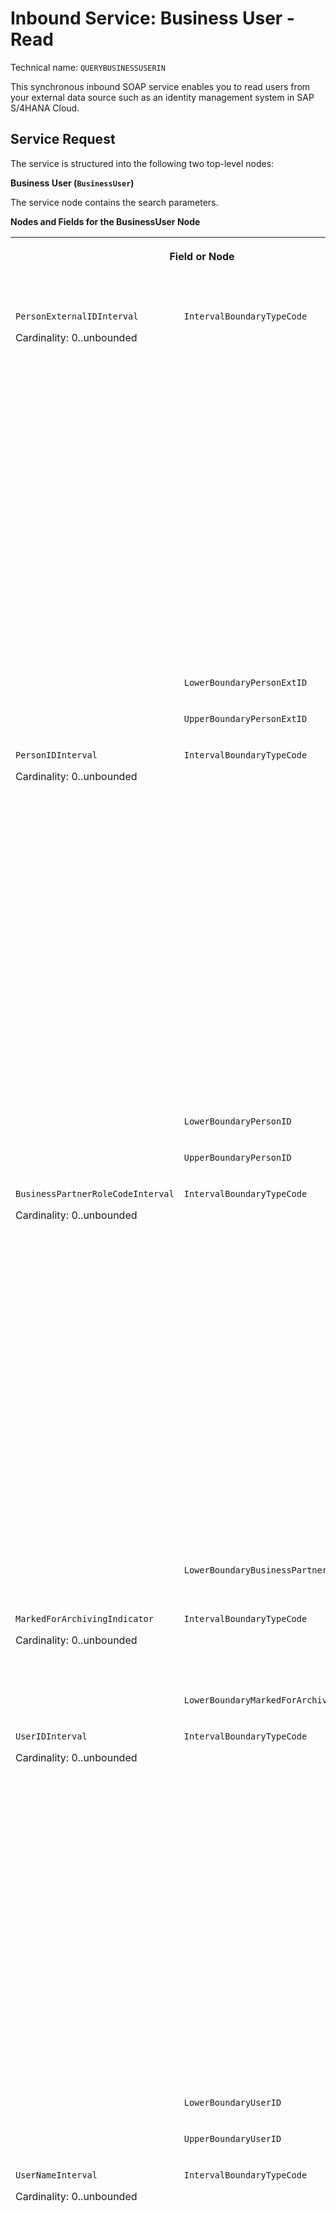 <!-- loio535e7af5291e48c18deb717167aaa8ef -->

# Inbound Service: Business User - Read



Technical name: `QUERYBUSINESSUSERIN`

This synchronous inbound SOAP service enables you to read users from your external data source such as an identity management system in SAP S/4HANA Cloud.



<a name="loio535e7af5291e48c18deb717167aaa8ef__section_gcn_jn5_qcb"/>

## Service Request

The service is structured into the following two top-level nodes:

**Business User \(`BusinessUser`\)**

The service node contains the search parameters.

**Nodes and Fields for the BusinessUser Node**


<table>
<tr>
<th valign="top" colspan="2">

Field or Node



</th>
<th valign="top">

Description



</th>
<th valign="top">

Maximum Field Length



</th>
<th valign="top">

Cardinality



</th>
</tr>
<tr>
<td valign="top" rowspan="3">

`PersonExternalIDInterval`

Cardinality: 0..unbounded



</td>
<td valign="top">

`IntervalBoundaryTypeCode` 



</td>
<td valign="top">

The following values exist:

-   1- Equal

    No upper boundary value must be set.

-   3 - Between

    Upper boundary value is mandatory.

-   6 - Lower than

    Upper boundary value is optional.

-   7 - Lower equal

    Upper boundary value is optional.

-   8 - Greater than

    Upper boundary value is optional.

-   9 - Greater equal

    Upper boundary value is optional.


This field is mandatory if `LowerBoundaryPersonExtID` is set.



</td>
<td valign="top">

1



</td>
<td valign="top">

1



</td>
</tr>
<tr>
<td valign="top">

`LowerBoundaryPersonExtID` 



</td>
<td valign="top">

Employee name



</td>
<td valign="top">

60



</td>
<td valign="top">

0..1



</td>
</tr>
<tr>
<td valign="top">

`UpperBoundaryPersonExtID` 



</td>
<td valign="top">



</td>
<td valign="top">

60



</td>
<td valign="top">

0..1



</td>
</tr>
<tr>
<td valign="top" rowspan="3">

`PersonIDInterval`

Cardinality: 0..unbounded



</td>
<td valign="top">

`IntervalBoundaryTypeCode` 



</td>
<td valign="top">

The following values exist:

-   1- Equal

    No upper boundary value must be set.

-   3 - Between

    Upper boundary value is mandatory.

-   6 - Lower than

    Upper boundary value is optional.

-   7 - Lower equal

    Upper boundary value is optional.

-   8 - Greater than

    Upper boundary value is optional.

-   9 - Greater equal

    Upper boundary value is optional.


This field is mandatory if `LowerBoundaryPersonID` is set.



</td>
<td valign="top">

1



</td>
<td valign="top">

1



</td>
</tr>
<tr>
<td valign="top">

`LowerBoundaryPersonID` 



</td>
<td valign="top">



</td>
<td valign="top">

10



</td>
<td valign="top">

0..1



</td>
</tr>
<tr>
<td valign="top">

`UpperBoundaryPersonID` 



</td>
<td valign="top">



</td>
<td valign="top">

10



</td>
<td valign="top">

0..1



</td>
</tr>
<tr>
<td valign="top" rowspan="2">

`BusinessPartnerRoleCodeInterval`

Cardinality: 0..unbounded



</td>
<td valign="top">

`IntervalBoundaryTypeCode` 



</td>
<td valign="top">

The following values exist:

-   1- Equal

    No upper boundary value must be set.

-   3 - Between

    Upper boundary value is mandatory.

-   6 - Lower than

    Upper boundary value is optional.

-   7 - Lower equal

    Upper boundary value is optional.

-   8 - Greater than

    Upper boundary value is optional.

-   9 - Greater equal

    Upper boundary value is optional.


This field is mandatory if `LowerBoundaryBusinessPartnerRoleCode` is set.



</td>
<td valign="top">

1



</td>
<td valign="top">

1



</td>
</tr>
<tr>
<td valign="top">

`LowerBoundaryBusinessPartnerRoleCode` 



</td>
<td valign="top">

Only business partner role code BUP003 \(Employee\) is supported.



</td>
<td valign="top">

6



</td>
<td valign="top">

0..1



</td>
</tr>
<tr>
<td valign="top" rowspan="2">

`MarkedForArchivingIndicator`

Cardinality: 0..unbounded



</td>
<td valign="top">

`IntervalBoundaryTypeCode` 



</td>
<td valign="top">

The following values exist:

-   True

-   False




</td>
<td valign="top">

 



</td>
<td valign="top">

1



</td>
</tr>
<tr>
<td valign="top">

`LowerBoundaryMarkedForArchivingIndicator` 



</td>
<td valign="top">

 



</td>
<td valign="top">

1



</td>
<td valign="top">

0..1



</td>
</tr>
<tr>
<td valign="top" rowspan="3">

`UserIDInterval`

Cardinality: 0..unbounded



</td>
<td valign="top">

`IntervalBoundaryTypeCode` 



</td>
<td valign="top">

The following values exist:

-   1- Equal

    No upper boundary value must be set.

-   3 - Between

    Upper boundary value is mandatory.

-   6 - Lower than

    Upper boundary value is optional.

-   7 - Lower equal

    Upper boundary value is optional.

-   8 - Greater than

    Upper boundary value is optional.

-   9 - Greater equal

    Upper boundary value is optional.


This field is mandatory if `LowerBoundaryUserID` is set.



</td>
<td valign="top">

1



</td>
<td valign="top">

1



</td>
</tr>
<tr>
<td valign="top">

`LowerBoundaryUserID` 



</td>
<td valign="top">



</td>
<td valign="top">

12



</td>
<td valign="top">

0..1



</td>
</tr>
<tr>
<td valign="top">

`UpperBoundaryUserID` 



</td>
<td valign="top">



</td>
<td valign="top">

12



</td>
<td valign="top">

0..1



</td>
</tr>
<tr>
<td valign="top" rowspan="3">

`UserNameInterval`

Cardinality: 0..unbounded



</td>
<td valign="top">

`IntervalBoundaryTypeCode` 



</td>
<td valign="top">

The following values exist:

-   1- Equal

    No upper boundary value must be set.

-   3 - Between

    Upper boundary value is mandatory.

-   6 - Lower than

    Upper boundary value is optional.

-   7 - Lower equal

    Upper boundary value is optional.

-   8 - Greater than

    Upper boundary value is optional.

-   9 - Greater equal

    Upper boundary value is optional.


This field is mandatory if `LowerBoundaryUserName` is set.



</td>
<td valign="top">

1



</td>
<td valign="top">

1



</td>
</tr>
<tr>
<td valign="top">

`LowerBoundaryUserName` 



</td>
<td valign="top">



</td>
<td valign="top">

40



</td>
<td valign="top">

0..1



</td>
</tr>
<tr>
<td valign="top">

`UpperBoundaryUserName` 



</td>
<td valign="top">



</td>
<td valign="top">

40



</td>
<td valign="top">

0..1



</td>
</tr>
<tr>
<td valign="top" rowspan="3">

`FirstNameInterval`

Cardinality: 0..unbounded



</td>
<td valign="top">

`IntervalBoundaryTypeCode` 



</td>
<td valign="top">

The following values exist:

-   1- Equal

    No upper boundary value must be set.

-   3 - Between

    Upper boundary value is mandatory.

-   6 - Lower than

    Upper boundary value is optional.

-   7 - Lower equal

    Upper boundary value is optional.

-   8 - Greater than

    Upper boundary value is optional.

-   9 - Greater equal

    Upper boundary value is optional.


This field is mandatory if `LowerBoundaryFirstName` is set.



</td>
<td valign="top">

1



</td>
<td valign="top">

1



</td>
</tr>
<tr>
<td valign="top">

`LowerBoundaryFirstName` 



</td>
<td valign="top">



</td>
<td valign="top">

35



</td>
<td valign="top">

0..1



</td>
</tr>
<tr>
<td valign="top">

`UpperBoundaryFirstName` 



</td>
<td valign="top">



</td>
<td valign="top">

35



</td>
<td valign="top">

0..1



</td>
</tr>
<tr>
<td valign="top" rowspan="3">

`LastNameInterval`

Cardinality: 0..unbounded



</td>
<td valign="top">

`IntervalBoundaryTypeCode` 



</td>
<td valign="top">

The following values exist:

-   1- Equal

    No upper boundary value must be set.

-   3 - Between

    Upper boundary value is mandatory.

-   6 - Lower than

    Upper boundary value is optional.

-   7 - Lower equal

    Upper boundary value is optional.

-   8 - Greater than

    Upper boundary value is optional.

-   9 - Greater equal

    Upper boundary value is optional.


This field is mandatory if `LowerBoundaryLastName` is set.



</td>
<td valign="top">

1



</td>
<td valign="top">

1



</td>
</tr>
<tr>
<td valign="top">

`LowerBoundaryLastName` 



</td>
<td valign="top">

 



</td>
<td valign="top">

40



</td>
<td valign="top">

0..1



</td>
</tr>
<tr>
<td valign="top">

`UpperBoundaryLastName` 



</td>
<td valign="top">

 



</td>
<td valign="top">

40



</td>
<td valign="top">

0..1



</td>
</tr>
<tr>
<td valign="top" rowspan="3">

`EmailAddressInterval`

Cardinality: 0..unbounded



</td>
<td valign="top">

`IntervalBoundaryTypeCode` 



</td>
<td valign="top">

 



</td>
<td valign="top">

1



</td>
<td valign="top">

1



</td>
</tr>
<tr>
<td valign="top">

`LowerBoundaryEmailAddress` 



</td>
<td valign="top">



</td>
<td valign="top">

241



</td>
<td valign="top">

0..1



</td>
</tr>
<tr>
<td valign="top">

`UpperBoundaryEmailAddress` 



</td>
<td valign="top">



</td>
<td valign="top">

241



</td>
<td valign="top">

0..1



</td>
</tr>
</table>

**Query Processing Conditions \(`QueryProcessingConditions`\)**

The service nodes contain the service's business data.

**Fields for the QueryProcessingConditions Node**


<table>
<tr>
<th valign="top">

Field



</th>
<th valign="top">

Description



</th>
<th valign="top">

Maximum Field Length



</th>
<th valign="top">

Cardinality



</th>
</tr>
<tr>
<td valign="top">

`QueryHitsTotalNumberIndicator` 



</td>
<td valign="top">

The following values exist:

-   True

-   False \(default\)




</td>
<td valign="top">

 



</td>
<td valign="top">

1



</td>
</tr>
<tr>
<td valign="top">

`QueryHitsMaximumNumberValue` 



</td>
<td valign="top">

Enter the maximum number of hits. If no value is entered, the default is automatically set to 1000.



</td>
<td valign="top">

999999999



</td>
<td valign="top">

0..1



</td>
</tr>
<tr>
<td valign="top">

`QueryHitsUnlimitedIndicator` 



</td>
<td valign="top">

The following values exist:

-   True

-   False \(default\)


Set **True** to get all data based on selection criteria.



</td>
<td valign="top">



</td>
<td valign="top">

1



</td>
</tr>
<tr>
<td valign="top">

`QueryLastReturnedObjectID` 



</td>
<td valign="top">

The following values exist:

-   True

-   False \(default\)


If `QueryHitsMaximumNumberValue` is set and more data is available, you can set this value to **True**.



</td>
<td valign="top">

 



</td>
<td valign="top">

0..1



</td>
</tr>
</table>



### Sample Payload

> ### Sample Code:  
> ```
> <soapenv:Envelope xmlns:soapenv="http://schemas.xmlsoap.org/soap/envelope/" xmlns:aba="http://sap.com/xi/ABA">
>    <soapenv:Header/>
>    <soapenv:Body>
>       <aba:BusinessUserSimpleByElementsQuery_sync>
>          <BusinessUser>
>             <PersonIDInterval>
>                <IntervalBoundaryTypeCode>1</IntervalBoundaryTypeCode>
>                <!--Optional:-->
>                <LowerBoundaryPersonID>9980035943</LowerBoundaryPersonID>
>                <!--Optional:-->
>             </PersonIDInterval>
>             <BusinessPartnerRoleCodeInterval>
>                <IntervalBoundaryTypeCode>1</IntervalBoundaryTypeCode>
>                <!--Optional:-->
>                <LowerBoundaryBusinessPartnerRoleCode>bup003</LowerBoundaryBusinessPartnerRoleCode>
>             </BusinessPartnerRoleCodeInterval>
>          </BusinessUser>
>          <QueryProcessingConditions>
>             <!--Optional:-->
>             <QueryHitsMaximumNumberValue>1</QueryHitsMaximumNumberValue>
>             <QueryHitsUnlimitedIndicator>false</QueryHitsUnlimitedIndicator>
>          </QueryProcessingConditions>
>       </aba:BusinessUserSimpleByElementsQuery_sync>
>    </soapenv:Body>
> </soapenv:Envelope>
> ```



<a name="loio535e7af5291e48c18deb717167aaa8ef__section_jg1_p45_qcb"/>

## Service Response

**Business User \(`BusinessUser`\)**

> ### Note:  
> The fields below the node `User` will be filled.


<table>
<tr>
<th valign="top" colspan="3">

Node or Field



</th>
<th valign="top">

Description



</th>
<th valign="top">

Maximum Field Length



</th>
<th valign="top">

Cardinality



</th>
</tr>
<tr>
<td valign="top" colspan="3">

`PersonExternalID` 



</td>
<td valign="top">

Person External ID



</td>
<td valign="top">

60



</td>
<td valign="top">

0..1



</td>
</tr>
<tr>
<td valign="top" colspan="3">

`PersonID` 



</td>
<td valign="top">

Person ID



</td>
<td valign="top">

10



</td>
<td valign="top">

1



</td>
</tr>
<tr>
<td valign="top" colspan="3">

`PersonUUID` 



</td>
<td valign="top">

Person UUID



</td>
<td valign="top">

36



</td>
<td valign="top">

1



</td>
</tr>
<tr>
<td valign="top" colspan="3">

`BusinessPartnerRoleCode` 



</td>
<td valign="top">

Business Partner Role Code



</td>
<td valign="top">

6



</td>
<td valign="top">

1



</td>
</tr>
<tr>
<td valign="top" colspan="3">

`MarkedForArchivingIndicator` 



</td>
<td valign="top">

-   True

-   False




</td>
<td valign="top">

 



</td>
<td valign="top">

1



</td>
</tr>
<tr>
<td valign="top" rowspan="2">

`ValidityPeriod`

Cardinality: 0..1



</td>
<td valign="top" colspan="2">

`StartDate` 



</td>
<td valign="top">

Format:

YYYY-MM-DD



</td>
<td valign="top">



</td>
<td valign="top">

1



</td>
</tr>
<tr>
<td valign="top" colspan="2">

`EndDate` 



</td>
<td valign="top">

Format:

YYYY-MM-DD



</td>
<td valign="top">



</td>
<td valign="top">

1



</td>
</tr>
<tr>
<td valign="top" rowspan="15">

`PersonalInformation`

Cardinality: 0..1



</td>
<td valign="top" colspan="2">

`FormOfAddress` 



</td>
<td valign="top">

Form of address



</td>
<td valign="top">

4



</td>
<td valign="top">

0..1



</td>
</tr>
<tr>
<td valign="top" colspan="2">

`FirstName` 



</td>
<td valign="top">

First name



</td>
<td valign="top">

40



</td>
<td valign="top">

0..1



</td>
</tr>
<tr>
<td valign="top" colspan="2">

`LastName` 



</td>
<td valign="top">

Last name



</td>
<td valign="top">

40



</td>
<td valign="top">

0..1



</td>
</tr>
<tr>
<td valign="top" colspan="2">

`PersonFullName` 



</td>
<td valign="top">

Person full name



</td>
<td valign="top">

80



</td>
<td valign="top">

0..1



</td>
</tr>
<tr>
<td valign="top" colspan="2">

`AcademicTitle` 



</td>
<td valign="top">

Academic title



</td>
<td valign="top">

4



</td>
<td valign="top">

0..1



</td>
</tr>
<tr>
<td valign="top" colspan="2">

`CorrespondenceLanguage` 



</td>
<td valign="top">

Correspondence language



</td>
<td valign="top">

9



</td>
<td valign="top">

0..1



</td>
</tr>
<tr>
<td valign="top" colspan="2">

`MiddleName` 



</td>
<td valign="top">

Middle name



</td>
<td valign="top">

40



</td>
<td valign="top">

0..1



</td>
</tr>
<tr>
<td valign="top" colspan="2">

`AdditionalLastName` 



</td>
<td valign="top">

Additional last name



</td>
<td valign="top">

40



</td>
<td valign="top">

0..1



</td>
</tr>
<tr>
<td valign="top" colspan="2">

`BirthName` 



</td>
<td valign="top">

Birth name



</td>
<td valign="top">

40



</td>
<td valign="top">

0..1



</td>
</tr>
<tr>
<td valign="top" colspan="2">

`NickName` 



</td>
<td valign="top">

Nick name



</td>
<td valign="top">

40



</td>
<td valign="top">

0..1



</td>
</tr>
<tr>
<td valign="top" colspan="2">

`Initials` 



</td>
<td valign="top">

Initials



</td>
<td valign="top">

10



</td>
<td valign="top">

0..1



</td>
</tr>
<tr>
<td valign="top" colspan="2">

`AcademicSecondTitle` 



</td>
<td valign="top">

Academic second title



</td>
<td valign="top">

4



</td>
<td valign="top">

0..1



</td>
</tr>
<tr>
<td valign="top" colspan="2">

`LastNamePrefix` 



</td>
<td valign="top">

Last name prefix



</td>
<td valign="top">

4



</td>
<td valign="top">

0..1



</td>
</tr>
<tr>
<td valign="top" colspan="2">

`LastNameSecondPrefix` 



</td>
<td valign="top">

Last name second prefix



</td>
<td valign="top">

4



</td>
<td valign="top">

0..1



</td>
</tr>
<tr>
<td valign="top" colspan="2">

`NameSupplement` 



</td>
<td valign="top">

Name supplement



</td>
<td valign="top">

4



</td>
<td valign="top">

0..1



</td>
</tr>
<tr>
<td valign="top" rowspan="11">

`User` **\(only for Cloud\)**

Cardinality: 0..1



</td>
<td valign="top" colspan="2">

`UserID` 



</td>
<td valign="top">

User ID



</td>
<td valign="top">

12



</td>
<td valign="top">

1



</td>
</tr>
<tr>
<td valign="top" colspan="2">

`UserName` 



</td>
<td valign="top">

User name/Alias



</td>
<td valign="top">

40



</td>
<td valign="top">

1



</td>
</tr>
<tr>
<td valign="top" colspan="2">

`LogonLanguageCode` 



</td>
<td valign="top">

Logon language



</td>
<td valign="top">

9



</td>
<td valign="top">

0..1



</td>
</tr>
<tr>
<td valign="top" colspan="2">

`DateFormatCode` 



</td>
<td valign="top">

The following values exist:

-   1 - DD.MM.YYYY \(Gregorian Date\)

-   2 - MM/DD/YYYY \(Gregorian Date\)

-   3 - MM-DD-YYYY \(Gregorian Date\)

-   4 - YYYY.MM.DD \(Gregorian Date\)

-   5 - YYYY/MM/DD \(Gregorian Date\)

-   6 - YYYY-MM-DD \(Gregorian Date, ISO 8601\)

-   7 - GYY.MM.DD \(Japanese Date\)

-   8 - GYY/MM/DD \(Japanese Date\)

-   9 - GYY-MM-DD \(Japanese Date\)

-   A - YYYY/MM/DD \(Islamic Date 1\)

-   B - YYYY/MM/DD \(Islamic Date 2\)

-   C - YYYY/MM/DD \(Iranian Date\)




</td>
<td valign="top">

2



</td>
<td valign="top">

0..1



</td>
</tr>
<tr>
<td valign="top" colspan="2">

`DecimalFormatCode` 



</td>
<td valign="top">

The following values exist:

-   1.234.567,89

-   X - 1,234,567.89

-   Y - 1 234 567,89




</td>
<td valign="top">

2



</td>
<td valign="top">

0..1



</td>
</tr>
<tr>
<td valign="top" colspan="2">

`TimeZoneCode` 



</td>
<td valign="top">

Time zone



</td>
<td valign="top">

10



</td>
<td valign="top">

0..1



</td>
</tr>
<tr>
<td valign="top" colspan="2">

`TimeFormatCode` 



</td>
<td valign="top">

The following values exist:

-   0 - 24 Hour Format \(Example: 12:05:10\)

-   1 - 12 Hour Format \(Example: 12:05:10 PM\)

-   2 - 12 Hour Format \(Example: 12:05:10 pm\)

-   3 - Hours from 0 to 11 \(Example: 00:05:10 PM\)

-   4 - Hours from 0 to 11 \(Example: 00:05:10 pm\)




</td>
<td valign="top">

2



</td>
<td valign="top">

0..1



</td>
</tr>
<tr>
<td valign="top" colspan="2">

`LockedIndicator` 



</td>
<td valign="top">

Locked indicator



</td>
<td valign="top">

5



</td>
<td valign="top">

0..1



</td>
</tr>
<tr>
<td valign="top" rowspan="2">

`ValidityPeriod`

Cardinality: 1



</td>
<td valign="top">

`StartDate` 



</td>
<td valign="top">

Format:

YYYY-MM-DD

If no start date is maintained for the `User`, the `StartDate` for the `BusinessUser` is entered.



</td>
<td valign="top">

 



</td>
<td valign="top">

1



</td>
</tr>
<tr>
<td valign="top">

`EndDate` 



</td>
<td valign="top">

Format:

YYYY-MM-DD

If no `EndDate` is maintained, it is set to 9999-12-31.



</td>
<td valign="top">

 



</td>
<td valign="top">

1



</td>
</tr>
<tr>
<td valign="top">

`Role`

Cardinality: 0..unbounded



</td>
<td valign="top">

`RoleName` 



</td>
<td valign="top">

Role name



</td>
<td valign="top">

40



</td>
<td valign="top">

1



</td>
</tr>
<tr>
<td valign="top" rowspan="3">

`UserAssignment` **\(only for on-premise\)**

Cardinality: 0..1



</td>
<td valign="top" colspan="2">

`UserID` 



</td>
<td valign="top">

User ID



</td>
<td valign="top">

12



</td>
<td valign="top">

1



</td>
</tr>
<tr>
<td valign="top" colspan="2">

`UserName` 



</td>
<td valign="top">



</td>
<td valign="top">

40



</td>
<td valign="top">

0..1



</td>
</tr>
<tr>
<td valign="top" colspan="2">

`UserAssignmentStatusCode` 



</td>
<td valign="top">

The following values exist:

-   1 - is reserved

-   2 - is assigned




</td>
<td valign="top">

1



</td>
<td valign="top">

1



</td>
</tr>
<tr>
<td valign="top" rowspan="10">

`WorkplaceInformation`

Cardinality: 0..1



</td>
<td valign="top" colspan="2">

`EmailAddress` 



</td>
<td valign="top">

Email address



</td>
<td valign="top">

241



</td>
<td valign="top">

0..1



</td>
</tr>
<tr>
<td valign="top" rowspan="5">

`PhoneInformation`

Cardinality: 0..2

One set of phone information per phone type supported.



</td>
<td valign="top">

`PhoneType` 



</td>
<td valign="top">

Phone type



</td>
<td valign="top">

1



</td>
<td valign="top">

1



</td>
</tr>
<tr>
<td valign="top">

`CountryDialingCode` 



</td>
<td valign="top">

Country dialing code



</td>
<td valign="top">

10



</td>
<td valign="top">

0..1



</td>
</tr>
<tr>
<td valign="top">

`PhoneNumberAreaID` 



</td>
<td valign="top">

Phone number area code



</td>
<td valign="top">

10



</td>
<td valign="top">

0..1



</td>
</tr>
<tr>
<td valign="top">

`PhoneNumberSubscriberID` 



</td>
<td valign="top">

Phone number subscriber ID



</td>
<td valign="top">

30



</td>
<td valign="top">

0..1



</td>
</tr>
<tr>
<td valign="top">

`PhoneNumberExtension` 



</td>
<td valign="top">

Phone number extension



</td>
<td valign="top">

10



</td>
<td valign="top">

0..1



</td>
</tr>
<tr>
<td valign="top" colspan="2">

`FunctionalTitleName` 



</td>
<td valign="top">

Functional title name



</td>
<td valign="top">

40



</td>
<td valign="top">

0..1



</td>
</tr>
<tr>
<td valign="top" colspan="2">

`Department` 



</td>
<td valign="top">

Department name



</td>
<td valign="top">

40



</td>
<td valign="top">

0..1



</td>
</tr>
<tr>
<td valign="top" colspan="2">

`RoomNumber` 



</td>
<td valign="top">

Room number



</td>
<td valign="top">

10



</td>
<td valign="top">

0..1



</td>
</tr>
<tr>
<td valign="top" colspan="2">

`Building` 



</td>
<td valign="top">

Building name



</td>
<td valign="top">

10



</td>
<td valign="top">

0..1



</td>
</tr>
</table>

**Response Processing Conditions \(`ResponseProcessingConditions`\)**


<table>
<tr>
<th valign="top">

Field



</th>
<th valign="top">

Description



</th>
<th valign="top">

Maximum Field Length



</th>
<th valign="top">

Cardinality



</th>
</tr>
<tr>
<td valign="top">

`HitsTotalNumberValue` 



</td>
<td valign="top">

Contains the number of users based on given criteria.



</td>
<td valign="top">

999999999



</td>
<td valign="top">

1



</td>
</tr>
<tr>
<td valign="top">

`ReturnedQueryHitsNumberValue` 



</td>
<td valign="top">

Contains the number of found data sets for business users.



</td>
<td valign="top">

999999999



</td>
<td valign="top">

1



</td>
</tr>
<tr>
<td valign="top">

`MoreHitsAvailableIndiactor` 



</td>
<td valign="top">

The indicator is set if the query was limited to a number of hits, but more business user data sets are available based on the query.



</td>
<td valign="top">



</td>
<td valign="top">

1



</td>
</tr>
<tr>
<td valign="top">

`LastReturnedObjectID` 



</td>
<td valign="top">

Displays the last row of the results list limited by the found hits or by the value given for `QueryHitsMaximumNumberValue`.



</td>
<td valign="top">

999999999



</td>
<td valign="top">

0..1



</td>
</tr>
</table>

**Log \(`Log`\)**

If errors occur, the log contains the information shown in the table below:


<table>
<tr>
<th valign="top" colspan="2">

Field or Node



</th>
<th valign="top">

Description



</th>
<th valign="top">

Maximum Field Length



</th>
<th valign="top">

Cardinality



</th>
</tr>
<tr>
<td valign="top" colspan="2">

`BusinessDocumentProcessingResultCode`



</td>
<td valign="top">



</td>
<td valign="top">

2



</td>
<td valign="top">

0..1



</td>
</tr>
<tr>
<td valign="top" colspan="2">

`MaximumLogItemSeverityCode` 



</td>
<td valign="top">

If several messages are stored for a business user, the most severe level is shown from the maximum of all received severity codes.



</td>
<td valign="top">

1



</td>
<td valign="top">

0..1



</td>
</tr>
<tr>
<td valign="top" rowspan="5">

`Item`

Cardinality: 0..unbounded



</td>
<td valign="top">

TypeID



</td>
<td valign="top">

Message number



</td>
<td valign="top">

40



</td>
<td valign="top">

0..1



</td>
</tr>
<tr>
<td valign="top">

CateoryCode



</td>
<td valign="top">

Not in use



</td>
<td valign="top">

15



</td>
<td valign="top">

0..1



</td>
</tr>
<tr>
<td valign="top">

SeverityCode



</td>
<td valign="top">

Severity code definition:

-   1 - Information

-   2 - Warning

-   3 - Error




</td>
<td valign="top">

1



</td>
<td valign="top">

0..1



</td>
</tr>
<tr>
<td valign="top">

Note



</td>
<td valign="top">

Contains the message texts.



</td>
<td valign="top">

200



</td>
<td valign="top">

1



</td>
</tr>
<tr>
<td valign="top">

WebURI



</td>
<td valign="top">

Not in use



</td>
<td valign="top">



</td>
<td valign="top">

0..1



</td>
</tr>
</table>



<a name="loio535e7af5291e48c18deb717167aaa8ef__section_x5f_w45_qcb"/>

## Constraints

This service does not support:

-   Freelancer \(BBP010\) business users




<a name="loio535e7af5291e48c18deb717167aaa8ef__section_czf_fqf_zkb"/>

## Additional Information

> ### Note:  
> For more details about Communication Management, see [Communication Management](../50-administration-and-ops/communication-management-2e84a10.md).

